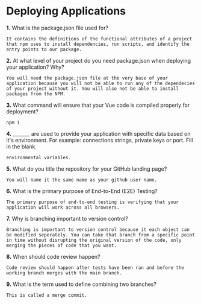 # Deploying Applications

**1.** What is the package.json file used for?
<!-- enter you answer in the space below -->
```
It contains the definitions of the functional attributes of a project that npm uses to install dependencies, run scripts, and identify the entry points to our package. 
``` 
**2.** At what level of your project do you need package.json when deploying your application? Why?
<!-- enter you answer in the space below -->
```
You will need the package.json file at the very base of your application because you will not be able to run any of the dependecies of your project without it. You will also not be able to install packages from the NPM.
```
**3.** What command will ensure that your Vue code is compiled properly for deployment?
<!-- enter you answer in the space below -->
```
npm i
```
**4.** _______ are used to provide your application with specific data based on it's environment. For example: connections strings, private keys or port. Fill in the blank.
<!-- enter you answer in the space below -->
```
environmental variables.
```
**5.** What do you title the repository for your GitHub landing page?

<!-- enter you answer in the space below -->
```
You will name it the same name as your github user name.
```
**6.** What is the primary purpose of End-to-End (E2E) Testing?
<!-- enter you answer in the space below -->
```
The primary purpose of end-to-end testing is verifying that your application will work across all browsers.
```
**7.** Why is branching important to version control?
<!-- enter you answer in the space below -->
```
Branching is important to version control because it each object can be modified seperately. You can take that branch from a specific point in time without disrupting the original version of the code, only merging the pieces of code that you want.
```
**8.** When should code review happen?
<!-- enter you answer in the space below -->
```
Code review should happen after tests have been ran and before the working branch merges with the main branch. 
```
**9.** What is the term used to define combining two branches?
<!-- enter you answer in the space below -->
```
This is called a merge commit.
```
